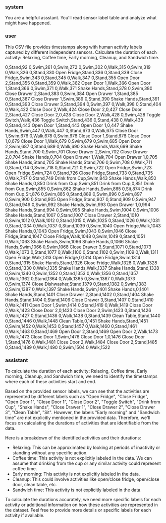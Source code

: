 ### system
You are a helpful assstant. You'll read sensor label table and analyze what might have happened.
### user

This CSV file provides timestamps along with human activity labels captured by different independent sensors.
Calculate the duration of each activity: Relaxing, Coffee time, Early morning, Cleanup, and Sandwich time.
    
0,Stand,92
0,Swim,261
0,Swim,272
0,Swim,302
0,Walk,315
0,Swim,319
0,Walk,326
0,Stand,330
Open Fridge,Stand,336
0,Stand,339
Close Fridge,Swim,343
0,Stand,345
0,Walk,347
0,Stand,355
Open Door 2,Stand,355
0,Stand,359
0,Walk,362
Open Door 1,Walk,366
Open Door 1,Stand,366
0,Swim,371
0,Walk,371
Shake Hands,Stand,378
0,Swim,380
Close Drawer 2,Stand,383
0,Swim,384
Open Drawer 1,Stand,385
0,Stand,387
Close Drawer 1,Swim,389
0,Stand,390
Shake Hands,Stand,391
0,Stand,393
Close Drawer 3,Stand,394
0,Swim,397
0,Walk,398
0,Stand,404
0,Walk,422
Close Door 2,Walk,424
Close Door 2,0,427
Close Door 2,Stand,427
Close Door 2,0,428
Close Door 2,Walk,428
0,Swim,428
Toggle Switch,Walk,436
Toggle Switch,Stand,436
0,Stand,438
0,Walk,439
0,Stand,443
Open Door 1,Stand,443
Open Door 1,0,447
Shake Hands,Swim,447
0,Walk,447
0,Stand,673
0,Walk,675
Close Door 1,Swim,676
0,Walk,678
0,Swim,678
Close Door 1,Stand,678
Close Door 1,0,679
Close Door 1,Walk,679
0,Swim,679
0,Swim,685
Open Door 2,Swim,687
0,Stand,689
0,Walk,690
Shake Hands,Walk,699
Shake Hands,Stand,700
0,Swim,701
Close Drawer 2,Swim,702
Close Drawer 2,0,704
Shake Hands,0,704
Open Drawer 1,Walk,704
Open Drawer 1,0,705
Shake Hands,Stand,705
Shake Hands,Stand,706
0,Swim,708
0,Walk,711
0,Stand,714
0,Swim,718
0,Stand,721
0,Swim,722
Open Fridge,Swim,723
Open Fridge,Swim,724
0,Stand,726
Close Fridge,Stand,733
0,Stand,735
0,Walk,747
0,Stand,749
Drink from Cup,Swim,843
Shake Hands,Walk,850
Shake Hands,0,850
Drink from Cup,Swim,851
Drink from Cup,0,851
Drink from Cup,Swim,855
0,Swim,862
Shake Hands,Swim,865
0,Sit,874
Drink from Cup,Sit,876
0,Swim,885
0,Stand,889
0,Swim,896
0,Swim,897
0,Swim,900
0,Stand,905
Open Fridge,Stand,907
0,Stand,909
0,Swim,947
0,Stand,949
0,Swim,992
Shake Hands,Swim,993
Open Drawer 1,0,994
Shake Hands,Stand,994
0,Swim,995
Shake Hands,Swim,1004
0,Swim,1006
Shake Hands,Stand,1007
0,Stand,1007
Close Drawer 2,Stand,1010
0,Swim,1012
0,Walk,1012
0,Stand,1015
0,Walk,1025
0,Stand,1026
0,Walk,1031
0,Stand,1034
0,Walk,1037
0,Stand,1039
0,Swim,1040
Open Fridge,Walk,1043
Shake Hands,0,1043
Open Fridge,Swim,1043
0,Swim,1046
Close Fridge,Stand,1047
Close Fridge,Walk,1048
0,Swim,1049
0,Stand,1051
0,Walk,1063
Shake Hands,Swim,1066
Shake Hands,0,1066
Shake Hands,Swim,1066
0,Swim,1068
Close Drawer 3,Stand,1071
0,Stand,1073
0,Walk,1073
0,Stand,1077
0,Walk,1100
0,Stand,1102
0,Swim,1109
0,Walk,1311
Open Fridge,Walk,1313
Open Fridge,0,1314
Open Fridge,Swim,1314
0,Stand,1315
Shake Hands,Stand,1326
Close Fridge,Walk,1328
0,Walk,1328
0,Stand,1330
0,Walk,1335
Shake Hands,Walk,1337
Shake Hands,Stand,1338
0,Swim,1340
0,Swim,1352
0,Stand,1353
0,Walk,1356
0,Stand,1357
0,Walk,1362
0,Stand,1364
0,Walk,1365
0,Swim,1367
0,Walk,1373
0,Swim,1374
Close Dishwasher,Stand,1379
0,Stand,1382
0,Swim,1383
0,Swim,1387
0,Walk,1397
Shake Hands,Swim,1401
Shake Hands,0,1401
Shake Hands,Stand,1401
Close Drawer 2,Stand,1402
0,Stand,1404
Shake Hands,Stand,1404
0,Stand,1406
Close Drawer 3,Stand,1407
0,Stand,1410
0,Walk,1411
Open Door 1,Swim,1414
0,Stand,1419
0,Walk,1419
Close Door 2,Walk,1423
Close Door 2,0,1423
Close Door 2,Swim,1423
0,Stand,1426
0,Walk,1427
0,Stand,1436
0,Walk,1438
0,Stand,1439
Clean Table,Stand,1440
0,Stand,1446
0,Walk,1448
Clean Table,0,1451
Shake Hands,Stand,1451
0,Swim,1452
0,Walk,1453
0,Stand,1457
0,Walk,1460
0,Stand,1461
0,Walk,1463
0,Stand,1469
Open Door 2,Stand,1469
Open Door 2,Walk,1473
0,Walk,1473
Close Door 1,Swim,1476
Close Door 1,0,1476
Close Door 1,Stand,1476
0,Walk,1481
Close Door 2,Walk,1484
Close Door 2,Stand,1485
0,Stand,1489
0,Walk,1490
0,Swim,1504
0,Walk,1522

### assistant
To calculate the duration of each activity: Relaxing, Coffee time, Early morning, Cleanup, and Sandwich time, we need to identify the timestamps where each of these activities start and end.

Based on the provided sensor labels, we can see that the activities are represented by different labels such as "Open Fridge", "Close Fridge", "Open Door 1", "Close Door 1", "Close Door 2", "Toggle Switch", "Drink from Cup", "Shake Hands", "Close Drawer 1", "Close Drawer 2", "Close Drawer 3", "Clean Table", "Sit". However, the labels "Early morning" and "Sandwich time" are not explicitly mentioned in the provided data. Therefore, we'll focus on calculating the durations of activities that are identifiable from the data.

Here is a breakdown of the identified activities and their durations:

- Relaxing: This can be approximated by looking at periods of inactivity or standing without any specific action.
- Coffee time: This activity is not explicitly labeled in the data. We can assume that drinking from the cup or any similar activity could represent coffee time.
- Early morning: This activity is not explicitly labeled in the data.
- Cleanup: This could involve activities like open/close fridge, open/close door, clean table, etc. 
- Sandwich time: This activity is not explicitly labeled in the data.

To calculate the durations accurately, we need more specific labels for each activity or additional information on how these activities are represented in the dataset. Feel free to provide more details or specific labels for each activity if available.
